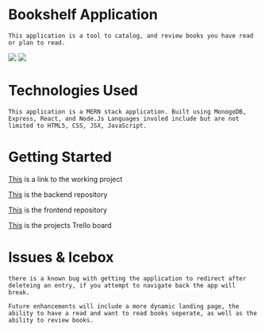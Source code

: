  # Bookshelf Application
    This application is a tool to catalog, and review books you have read or plan to read.

![](https://i.imgur.com/YYytBck.png)
![](https://i.imgur.com/r1TrnEd.png)


# Technologies Used
    This application is a MERN stack application. Built using MonogoDB, Express, React, and Node.Js Languages involed include but are not limited to HTML5, CSS, JSX, JavaScript.

  # Getting Started
[This]() is a link to the working project

[This](https://github.com/Trinityfore/bookshelf-backend) is the backend repository

[This](https://github.com/Trinityfore/bookshelf-frontend) is the frontend repository

[This](https://trello.com/b/8fvPuDYY/project-3) is the projects Trello board

# Issues & Icebox

    there is a known bug with getting the application to redirect after deleteing an entry, if you attempt to navigate back the app will break.

    Future enhancements will include a more dynamic landing page, the ability to have a read and want to read books seperate, as well as the ability to review books.


